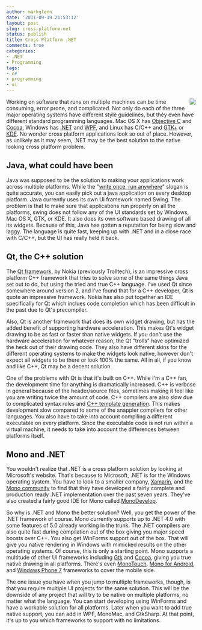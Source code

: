 ```yaml
---
author: markglenn
date: '2011-09-19 21:53:12'
layout: post
slug: cross-platform-net
status: publish
title: Cross Platform .NET
comments: true
categories:
- .NET
- Programming
tags:
- c#
- programming
- ui
---
```


[<img src='http://www.codefixes.com/wp-content/uploads/2011/09/Mono-gorilla-aqua.100px.png' style='float: right' />](http://www.mono-project.com/Main_Page)
Working on software that runs on multiple machines can be time consuming, error
prone, and complicated. Not only do each of the three major operating
systems have different style guidelines, but they even have different
standard programming languages. Mac OS X has [Objective C](http://en.wikipedia.org/wiki/Objective-C) and
[Cocoa](http://cocoadevcentral.com/), Windows has
[.NET](http://en.wikipedia.org/wiki/.NET_Framework) and
[WPF](http://msdn.microsoft.com/en-us/library/ms754130.aspx), and Linux
has C/C++ and [GTK+](http://www.gtk.org/) or [KDE](http://www.kde.org/).
No wonder cross platform applications look so out of place. However, as
unlikely as it may seem, .NET may be the best solution to the native
looking cross platform problem.

<!--more-->

## Java, what could have been

Java was supposed to be the solution to making your applications work
across multiple platforms. While the 
"[write once, run anywhere](http://en.wikipedia.org/wiki/Write_once,_run_anywhere)" slogan
is quite accurate, you can easily pick out a java application on every
desktop platform. Java currently uses its own UI framework named Swing.
The problem is that to make sure that applications run properly on all
the platforms, swing does not follow any of the UI standards set by
Windows, Mac OS X, GTK, or KDE. It also does its own software based
drawing of all its widgets. Because of this, Java has gotten a
reputation for being slow and laggy. The language is quite fast, keeping
up with .NET and in a close race with C/C++, but the UI has really held
it back.

## Qt, the C++ solution

The [Qt framework](http://qt.nokia.com/), by Nokia (previously
Trolltech), is an impressive cross platform C++ framework that tries to
solve some of the same things Java set out to do, but using the tried
and true C++ language. I've used Qt since somewhere around version 2,
and I've found that for a C++ developer, Qt is quote an impressive
framework. Nokia has also put together an IDE specifically for Qt which
inclues code completion which has been difficult in the past due to Qt's
precompiler.

Also, Qt is another framework that does its own widget
drawing, but has the added benefit of supporting hardware acceleration.
This makes Qt's widget drawing to be as fast or faster than native
widgets. If you don't use the hardware acceleration for whatever reason,
the Qt "trolls" have optimized the heck out of their drawing code. They
also have different skins for the different operating systems to make
the widgets look native, however don't expect all widgets to be there or
look 100% the same. All in all, if you know and like C++, Qt may be a
decent solution.

One of the problems with Qt is that it's built on C++.
While I'm a C++ fan, the development time for anything is dramatically
increased. C++ is verbose in general because of the header/source files,
sometimes making it feel like you are writing twice the amount of code.
C++ compilers are also slow due to complicated syntax rules and 
[C++ template generation](http://stackoverflow.com/questions/3634203/why-are-templates-so-slow-to-compile).
This makes development slow compared to some of the snappier compilers
for other languages. You also have to take into account compiling a
different executable on every platform. Since the executable code is not
run within a virtual machine, it needs to take into account the
differences between platforms itself.


## Mono and .NET

You wouldn't realize that .NET is a cross platform solution by looking
at Microsoft's website. That's because to Microsoft, .NET is for the
Windows operating system. You have to look to a smaller company,
[Xamarin](http://xamarin.com/), and the 
[Mono community](http://www.mono-project.com/Main_Page) to find that they have
developed a fairly complete and production ready .NET implementation
over the past seven years. They've also created a fairly good IDE for
Mono called [MonoDevelop](http://monodevelop.com/). 

So why is .NET and
Mono the better solution? Well, you get the power of the .NET framework
of course. Mono currently supports up to .NET 4.0 with some features of
5.0 already working in the trunk. The .NET compilers are also quite fast
during compilation out of the box giving you major speed boosts over
C++. You also get WinForms support out of the box. That will give you
native rendering in Windows with mimicked results on the other operating
systems. Of course, this is only a starting point. Mono supports a
multitude of other UI frameworks including
[Gtk](http://www.mono-project.com/GtkSharp) and
[Cocoa](http://www.mono-project.com/MonoMac), giving you true native
drawing in all platforms. There's even
[MonoTouch](http://ios.xamarin.com/), 
[Mono for Android](http://android.xamarin.com/), and 
[Windows Phone 7](http://create.msdn.com/en-US/) frameworks to cover the mobile side.

The one issue you have when you jump to multiple frameworks, though, is
that you require multiple UI projects for the same solution. This will
be the downside of any project that will try to be native on multiple
platforms, no matter what the language. You can start developing using
WinForms and have a workable solution for all platforms. Later when you
want to add true native support, you can add in WPF, MonoMac, and
GtkSharp. At that point, it's up to you which frameworks to support with
no limitations.
